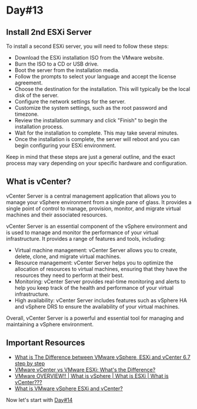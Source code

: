 # Day#13

## Install 2nd ESXi Server
To install a second ESXi server, you will need to follow these steps:

+ Download the ESXi installation ISO from the VMware website.
+ Burn the ISO to a CD or USB drive.
+ Boot the server from the installation media.
+ Follow the prompts to select your language and accept the license agreement.
+ Choose the destination for the installation. This will typically be the local disk of the server.
+ Configure the network settings for the server.
+ Customize the system settings, such as the root password and timezone.
+ Review the installation summary and click "Finish" to begin the installation process.
+ Wait for the installation to complete. This may take several minutes.
+ Once the installation is complete, the server will reboot and you can begin configuring your ESXi environment.

Keep in mind that these steps are just a general outline, and the exact process may vary depending on your specific hardware and configuration.

## What is vCenter?

vCenter Server is a central management application that allows you to manage your vSphere environment from a single pane of glass. It provides a single point of control to manage, provision, monitor, and migrate virtual machines and their associated resources.

vCenter Server is an essential component of the vSphere environment and is used to manage and monitor the performance of your virtual infrastructure. It provides a range of features and tools, including:

+ Virtual machine management: vCenter Server allows you to create, delete, clone, and migrate virtual machines.
+ Resource management: vCenter Server helps you to optimize the allocation of resources to virtual machines, ensuring that they have the resources they need to perform at their best.
+ Monitoring: vCenter Server provides real-time monitoring and alerts to help you keep track of the health and performance of your virtual infrastructure.
+ High availability: vCenter Server includes features such as vSphere HA and vSphere DRS to ensure the availability of your virtual machines.

Overall, vCenter Server is a powerful and essential tool for managing and maintaining a vSphere environment.

## Important Resources
+ [What is The Difference between VMware vSphere, ESXi and vCenter 6.7 step by step](https://www.youtube.com/watch?v=WBzBgwo_Auo)
+ [VMware vCenter vs VMware ESXi: What's the Difference?](https://www.youtube.com/watch?v=xArL-GzFVOQ)
+ [VMware OVERVIEW!! | What is vSphere | What is ESXi | What is vCenter???](https://www.youtube.com/watch?v=B_H3TJlbEiw)
+ [What is VMware vSphere ESXi and vCenter?](https://www.youtube.com/watch?v=-Hltydu9PXk)

Now let's start with [Day#14](Day%4014.md)

